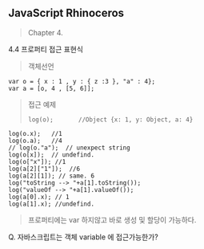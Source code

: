 

## JavaScript Rhinoceros ##


> Chapter 4.

4.4 프로퍼티 접근 표현식

> 객체선언
> 
    var o = { x : 1 , y : { z :3 }, "a" : 4};
    var a = [o, 4 , [5, 6]];

> 접근 예제
>
>     log(o);		//Object {x: 1, y: Object, a: 4}
    log(o.x);	//1
    log(o.a); 	//4
    // log(o."a"); 	// unexpect string
    log(o[x]); 	// undefind.
    log(o["x"]); //1
    log(a[2]["1"]);  //6
    log(a[2][1]); // same. 6
    log("toString --> "+a[1].toString());
    log("valueOf --> "+a[1].valueOf());	
    log(a[0].x); // 1
    log(a[1].x); //undefind.
    
	

> 프로퍼티에는 var 하지않고 바로 생성 및 할당이 가능하다.
>  

Q. 자바스크립트는 객체 variable 에 접근가능한가?
